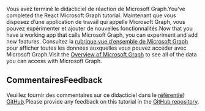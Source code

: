 <!-- markdownlint-disable MD002 MD041 -->

<span data-ttu-id="6df37-101">Vous avez terminé le didacticiel de réaction de Microsoft Graph.</span><span class="sxs-lookup"><span data-stu-id="6df37-101">You've completed the React Microsoft Graph tutorial.</span></span> <span data-ttu-id="6df37-102">Maintenant que vous disposez d’une application de travail qui appelle Microsoft Graph, vous pouvez expérimenter et ajouter de nouvelles fonctionnalités.</span><span class="sxs-lookup"><span data-stu-id="6df37-102">Now that you have a working app that calls Microsoft Graph, you can experiment and add new features.</span></span> <span data-ttu-id="6df37-103">Consultez la [rubrique vue d’ensemble de Microsoft Graph](/graph/overview) pour afficher toutes les données auxquelles vous pouvez accéder avec Microsoft Graph.</span><span class="sxs-lookup"><span data-stu-id="6df37-103">Visit the [Overview of Microsoft Graph](/graph/overview) to see all of the data you can access with Microsoft Graph.</span></span>

## <a name="feedback"></a><span data-ttu-id="6df37-104">Commentaires</span><span class="sxs-lookup"><span data-stu-id="6df37-104">Feedback</span></span>

<span data-ttu-id="6df37-105">Veuillez fournir des commentaires sur ce didacticiel dans le [référentiel GitHub](https://github.com/microsoftgraph/msgraph-training-reactspa).</span><span class="sxs-lookup"><span data-stu-id="6df37-105">Please provide any feedback on this tutorial in the [GitHub repository](https://github.com/microsoftgraph/msgraph-training-reactspa).</span></span>
